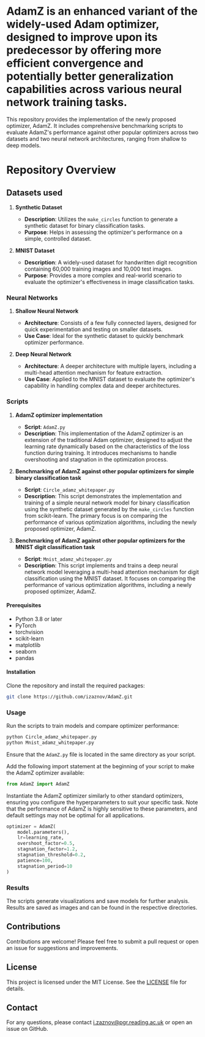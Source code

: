 # AdamZ is an enhanced variant of the widely-used Adam optimizer, designed to improve upon its predecessor by offering more efficient convergence and potentially better generalization capabilities across various neural network training tasks.

This repository provides the implementation of the newly proposed optimizer, AdamZ. It includes comprehensive benchmarking scripts to evaluate AdamZ's performance against other popular optimizers across two datasets and two neural network architectures, ranging from shallow to deep models.

# Repository Overview
## Datasets used

1. **Synthetic Dataset**
   - **Description**: Utilizes the `make_circles` function to generate a synthetic dataset for binary classification tasks.
   - **Purpose**: Helps in assessing the optimizer's performance on a simple, controlled dataset.

2. **MNIST Dataset**
   - **Description**: A widely-used dataset for handwritten digit recognition containing 60,000 training images and 10,000 test images.
   - **Purpose**: Provides a more complex and real-world scenario to evaluate the optimizer's effectiveness in image classification tasks.

### Neural Networks

1. **Shallow Neural Network**
   - **Architecture**: Consists of a few fully connected layers, designed for quick experimentation and testing on smaller datasets.
   - **Use Case**: Ideal for the synthetic dataset to quickly benchmark optimizer performance.

2. **Deep Neural Network**
   - **Architecture**: A deeper architecture with multiple layers, including a multi-head attention mechanism for feature extraction.
   - **Use Case**: Applied to the MNIST dataset to evaluate the optimizer's capability in handling complex data and deeper architectures.
### Scripts

1. **AdamZ optimizer implementation**
   - **Script**: `AdamZ.py`
   - **Description**: This implementation of the AdamZ optimizer is an extension of the traditional Adam optimizer, 
designed to adjust the learning rate dynamically based on the characteristics of the loss function during training. 
It introduces mechanisms to handle overshooting and stagnation in the optimization process.

2. **Benchmarking of AdamZ against other popular optimizers for simple binary classification task**
   - **Script**: `Circle_adamz_whitepaper.py`
   - **Description**: This script demonstrates the implementation and training of a simple neural network model for binary classification using the synthetic dataset generated by the `make_circles` function from scikit-learn. The primary focus is on comparing the performance of various optimization algorithms, including the newly proposed optimizer, AdamZ.
  
3. **Benchmarking of AdamZ against other popular optimizers for the MNIST digit classification task**
   - **Script**: `Mnist_adamz_whitepaper.py`
   - **Description**: This script implements and trains a deep neural network model leveraging a multi-head attention mechanism for digit classification using the MNIST dataset. It focuses on comparing the performance of various optimization algorithms, including a newly proposed optimizer, AdamZ.

#### Prerequisites

- Python 3.8 or later
- PyTorch
- torchvision
- scikit-learn
- matplotlib
- seaborn
- pandas

#### Installation

Clone the repository and install the required packages:

```bash
git clone https://github.com/izaznov/AdamZ.git
```

### Usage


Run the scripts to train models and compare optimizer performance:

```bash
python Circle_adamz_whitepaper.py
python Mnist_adamz_whitepaper.py
```
Ensure that the `AdamZ.py` file is located in the same directory as your script.

Add the following import statement at the beginning of your script to make the AdamZ optimizer available:

```python
from AdamZ import AdamZ
```

Instantiate the AdamZ optimizer similarly to other standard optimizers, ensuring you configure the hyperparameters to suit your specific task. Note that the performance of AdamZ is highly sensitive to these parameters, and default settings may not be optimal for all applications.

```python
optimizer = AdamZ(
    model.parameters(),
    lr=learning_rate,
    overshoot_factor=0.5,
    stagnation_factor=1.2,
    stagnation_threshold=0.2,
    patience=100,
    stagnation_period=10
)
```

### Results

The scripts generate visualizations and save models for further analysis. Results are saved as images and can be found in the respective directories.

## Contributions

Contributions are welcome! Please feel free to submit a pull request or open an issue for suggestions and improvements.

## License

This project is licensed under the MIT License. See the [LICENSE](LICENSE) file for details.

## Contact

For any questions, please contact i.zaznov@pgr.reading.ac.uk or open an issue on GitHub.

